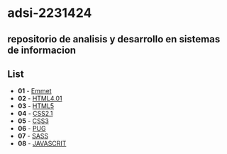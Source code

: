 # adsi-2231424
repositorio de analisis y desarrollo en sistemas de informacion
---
## List

- **01** - [Emmet](01-emmet/..)
- **02** - [HTML4.01](02-html4.01/..)
- **03** - [HTML5](03-html5/..)
- **04** - [CSS2.1](04-css2.1/..)
- **05** - [CSS3](05-css3/..)
- **06** - [PUG](06-pug/..)
- **07** - [SASS](07-sass/..)
- **08** - [JAVASCRIT](08-javascrith/..)